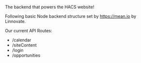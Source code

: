 The backend that powers the HACS website!

Following basic Node backend structure set by https://mean.io by Linnovate.

Our current API Routes:

- /calendar
- /siteContent
- /login
- /opportunities
